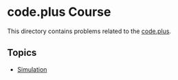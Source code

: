 # code.plus Course

This directory contains problems related to the [code.plus](https://code.plus/).

## Topics
- [Simulation](simulation)